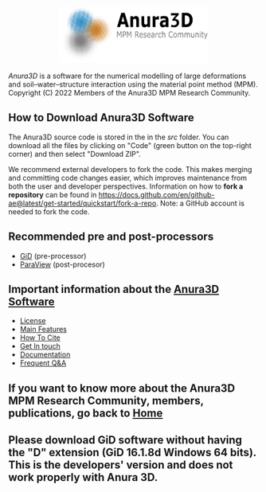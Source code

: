 <p align="center">
<img width="300" src="https://github.com/Anura3D/Anura3D_OpenSource/blob/main/images/logo.png"> 

_Anura3D_ is a software for the numerical modelling of large deformations and soil–water–structure interaction using the material point method (MPM). Copyright (C) 2022 Members of the Anura3D MPM Research Community.
  
## How to Download Anura3D Software
The Anura3D source code is stored in the in the _src_ folder. You can download all the files by clicking on "Code" (green button on the top-right corner) and then select "Download ZIP". 

We recommend external developers to fork the code. This makes merging and committing code changes easier, which improves maintenance from both the user and developer perspectives. 
Information on how to **fork a repository** can be found in <https://docs.github.com/en/github-ae@latest/get-started/quickstart/fork-a-repo>. Note: a GitHub account is needed to fork the code.

## Recommended pre and post-processors
* [GiD](https://www.gidsimulation.com/) (pre-processor)
* [ParaView](https://www.paraview.org/) (post-procesor)

## Important information about the [Anura3D Software](https://github.com/Anura3D/Anura3D_OpenSource/wiki/Anura3D-Software)
* [License](https://github.com/Anura3D/Anura3D_OpenSource/wiki/License)
* [Main Features](https://github.com/Anura3D/Anura3D_OpenSource/wiki/Main-Features)
* [How To Cite](https://github.com/Anura3D/Anura3D_OpenSource/wiki/How-To-Cite)
* [Get In touch](https://github.com/Anura3D/Anura3D_OpenSource/wiki/Get-In-Touch)
* [Documentation](https://github.com/Anura3D/Anura3D_OpenSource/wiki/Documentation)
* [Frequent Q&A](https://github.com/Anura3D/Anura3D_OpenSource/wiki/Frequent-Q&A)
 
## If you want to know more about the Anura3D MPM Research Community, members, publications, go back to [Home](https://github.com/Anura3D/Anura3D_OpenSource/wiki)

## Please download GiD software without having the "D" extension (GiD 16.1.8d Windows 64 bits). This is the developers' version and does not work properly with Anura 3D.









